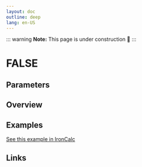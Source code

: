 ```yaml
---
layout: doc
outline: deep
lang: en-US
---
```


::: warning
**Note:** This page is under construction 🚧
:::

# FALSE

## Parameters

## Overview

## Examples

[See this example in IronCalc](https://app.ironcalc.com/?filename=false)

## Links